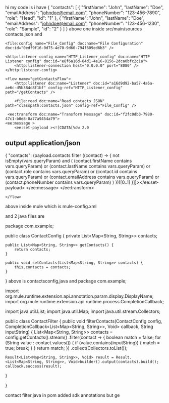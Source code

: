 hi my code is i have {
    "contacts": [
        {
            "firstName": "John",
            "lastName": "Doe",
            "emailAddress": "johndoe@email.com",
            "phoneNumber": "123-456-7890",
            "role": "Head",
            "id": "1"
        },
        {
            "firstName": "John",
            "lastName": "Doe",
            "emailAddress": "johndoe@email.com",
            "phoneNumber": "123-456-1230",
            "role": "Sample",
            "id": "2"
        }
    ]
}
above one inside src/main/sources contacts.json and 
<?xml version="1.0" encoding="UTF-8"?>
<mule xmlns:ee="http://www.mulesoft.org/schema/mule/ee/core"
    xmlns:http="http://www.mulesoft.org/schema/mule/http"
    xmlns="http://www.mulesoft.org/schema/mule/core"
    xmlns:file="http://www.mulesoft.org/schema/mule/file"
    xsi:schemaLocation="http://www.mulesoft.org/schema/mule/http http://www.mulesoft.org/schema/mule/http/current/mule-http.xsd
        http://www.mulesoft.org/schema/mule/core http://www.mulesoft.org/schema/mule/core/current/mule.xsd
        http://www.mulesoft.org/schema/mule/ee/core http://www.mulesoft.org/schema/mule/ee/core/current/mule-ee.xsd
        http://www.mulesoft.org/schema/mule/file http://www.mulesoft.org/schema/mule/file/current/mule-file.xsd"
    xmlns:xsi="http://www.w3.org/2001/XMLSchema-instance">

    <file:config name="File_Config" doc:name="File Configuration" doc:id="0edf9f16-0d75-4e70-9d60-794f609ed6b3" />

    <http:listener-config name="HTTP_Listener_config" doc:name="HTTP Listener config" doc:id="e8f6a16d-84d1-4e16-8156-2dca0bfc2c1a">
        <http:listener-connection host="0.0.0.0" port="8080" />
    </http:listener-config>

    <flow name="getContactsFlow">
        <http:listener doc:name="Listener" doc:id="a16d9d92-ba57-4a6a-ae6c-d5b384c8f1bf" config-ref="HTTP_Listener_config" path="/getContacts" />
        
        <file:read doc:name="Read contacts JSON" path="classpath:contacts.json" config-ref="File_Config" />

     <ee:transform doc:name="Transform Message" doc:id="f2fc0db3-7980-47c1-b0e8-0a77a9454a79">
    <ee:message >
        <ee:set-payload ><![CDATA[%dw 2.0
output application/json
---
{
    "contacts": (payload.contacts filter ((contact) -> {
        not isEmpty(vars.queryParam) and
        (
            (contact.firstName contains vars.queryParam) or
            (contact.lastName contains vars.queryParam) or
            (contact.role contains vars.queryParam) or
            (contact.id contains vars.queryParam) or
            (contact.emailAddress contains vars.queryParam) or
            (contact.phoneNumber contains vars.queryParam)
        )
    }))[0..1]
}]]></ee:set-payload>
    </ee:message>
</ee:transform>

    </flow>
</mule>

above inside mule which is mule-config.xml

and 2 java files are

package com.example;

public class ContactConfig {
    private List<Map<String, String>> contacts;

    public List<Map<String, String>> getContacts() {
        return contacts;
    }

    public void setContacts(List<Map<String, String>> contacts) {
        this.contacts = contacts;
    }
}
above is contactsconfig,java and 
package com.example;

import org.mule.runtime.extension.api.annotation.param.display.DisplayName;
import org.mule.runtime.extension.api.runtime.process.CompletionCallback;

import java.util.List;
import java.util.Map;
import java.util.stream.Collectors;

public class ContactFilter {
public void filterContacts(ContactConfig config, CompletionCallback<List<Map<String, String>>, Void> callback, String inputString) {
    List<Map<String, String>> contacts = config.getContacts().stream()
            .filter(contact -> {
                boolean match = false;
                for (String value : contact.values()) {
                    if (value.contains(inputString)) {
                        match = true;
                        break;
                    }
                }
                return match;
            })
            .collect(Collectors.toList());

    Result<List<Map<String, String>>, Void> result = Result.<List<Map<String, String>>, Void>builder().output(contacts).build();
    callback.success(result);
}

}

contact filter.java in pom added sdk annotations  but ge
